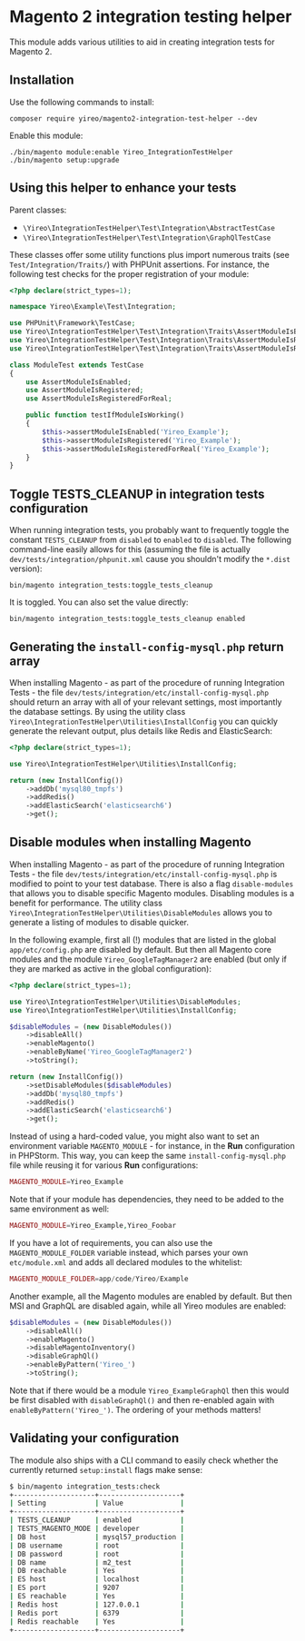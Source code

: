 # Magento 2 integration testing helper
This module adds various utilities to aid in creating integration tests for Magento 2.

## Installation
Use the following commands to install:

    composer require yireo/magento2-integration-test-helper --dev

Enable this module:

    ./bin/magento module:enable Yireo_IntegrationTestHelper
    ./bin/magento setup:upgrade

## Using this helper to enhance your tests
Parent classes:
- `\Yireo\IntegrationTestHelper\Test\Integration\AbstractTestCase`
- `\Yireo\IntegrationTestHelper\Test\Integration\GraphQlTestCase`

These classes offer some utility functions plus import numerous traits (see `Test/Integration/Traits/`) with PHPUnit assertions. For instance, the following test checks for the proper registration of your module:

```php
<?php declare(strict_types=1);

namespace Yireo\Example\Test\Integration;

use PHPUnit\Framework\TestCase;
use Yireo\IntegrationTestHelper\Test\Integration\Traits\AssertModuleIsEnabled;
use Yireo\IntegrationTestHelper\Test\Integration\Traits\AssertModuleIsRegistered;
use Yireo\IntegrationTestHelper\Test\Integration\Traits\AssertModuleIsRegisteredForReal;

class ModuleTest extends TestCase
{
    use AssertModuleIsEnabled;
    use AssertModuleIsRegistered;
    use AssertModuleIsRegisteredForReal;

    public function testIfModuleIsWorking()
    {
        $this->assertModuleIsEnabled('Yireo_Example');
        $this->assertModuleIsRegistered('Yireo_Example');
        $this->assertModuleIsRegisteredForReal('Yireo_Example');
    }
}
```

## Toggle TESTS_CLEANUP in integration tests configuration
When running integration tests, you probably want to frequently toggle the constant `TESTS_CLEANUP` from `disabled` to `enabled` to `disabled`. The following command-line easily allows for this (assuming the file is actually `dev/tests/integration/phpunit.xml` cause you shouldn't modify the `*.dist` version):

    bin/magento integration_tests:toggle_tests_cleanup

It is toggled. You can also set the value directly:

    bin/magento integration_tests:toggle_tests_cleanup enabled

## Generating the `install-config-mysql.php` return array
When installing Magento - as part of the procedure of running Integration Tests - the file `dev/tests/integration/etc/install-config-mysql.php` should return an array with all of your relevant settings, most importantly the database settings. By using the utility class `Yireo\IntegrationTestHelper\Utilities\InstallConfig` you can quickly generate the relevant output, plus details like Redis and ElasticSearch:

```php
<?php declare(strict_types=1);

use Yireo\IntegrationTestHelper\Utilities\InstallConfig;

return (new InstallConfig())
    ->addDb('mysql80_tmpfs')
    ->addRedis()
    ->addElasticSearch('elasticsearch6')
    ->get();
```

## Disable modules when installing Magento
When installing Magento - as part of the procedure of running Integration Tests - the file `dev/tests/integration/etc/install-config-mysql.php` is modified to point to your test database. There is also a flag `disable-modules` that allows you to disable specific Magento modules. Disabling modules is a benefit for performance. The utility class `Yireo\IntegrationTestHelper\Utilities\DisableModules` allows you to generate a listing of modules to disable quicker. 

In the following example, first all (!) modules that are listed in the global `app/etc/config.php` are disabled by default. But then all Magento core modules and the module `Yireo_GoogleTagManager2` are enabled (but only if they are marked as active in the global configuration):
```php
<?php declare(strict_types=1);

use Yireo\IntegrationTestHelper\Utilities\DisableModules;
use Yireo\IntegrationTestHelper\Utilities\InstallConfig;

$disableModules = (new DisableModules())
    ->disableAll()
    ->enableMagento()
    ->enableByName('Yireo_GoogleTagManager2')
    ->toString();

return (new InstallConfig())
    ->setDisableModules($disableModules)
    ->addDb('mysql80_tmpfs')
    ->addRedis()
    ->addElasticSearch('elasticsearch6')
    ->get();
```

Instead of using a hard-coded value, you might also want to set an environment variable `MAGENTO_MODULE` - for instance, in the **Run** configuration in PHPStorm. This way, you can keep the same `install-config-mysql.php` file while reusing it for various **Run** configurations:

```php
MAGENTO_MODULE=Yireo_Example
```

Note that if your module has dependencies, they need to be added to the same environment as well:

```php
MAGENTO_MODULE=Yireo_Example,Yireo_Foobar
```

If you have a lot of requirements, you can also use the `MAGENTO_MODULE_FOLDER` variable instead, which parses your own `etc/module.xml` and adds all declared modules to the whitelist:
```php
MAGENTO_MODULE_FOLDER=app/code/Yireo/Example
```

Another example, all the Magento modules are enabled by default. But then MSI and GraphQL are disabled again, while all Yireo modules are enabled:
```php
$disableModules = (new DisableModules())
    ->disableAll()
    ->enableMagento()
    ->disableMagentoInventory()
    ->disableGraphQl()
    ->enableByPattern('Yireo_')
    ->toString();
```

Note that if there would be a module `Yireo_ExampleGraphQl` then this would be first disabled with `disableGraphQl()` and then re-enabled again with `enableByPattern('Yireo_')`. The ordering of your methods matters!

## Validating your configuration
The module also ships with a CLI command to easily check whether the currently returned `setup:install` flags make sense:
```bash
$ bin/magento integration_tests:check
+--------------------+--------------------+
| Setting            | Value              |
+--------------------+--------------------+
| TESTS_CLEANUP      | enabled            |
| TESTS_MAGENTO_MODE | developer          |
| DB host            | mysql57_production |
| DB username        | root               |
| DB password        | root               |
| DB name            | m2_test            |
| DB reachable       | Yes                |
| ES host            | localhost          |
| ES port            | 9207               |
| ES reachable       | Yes                |
| Redis host         | 127.0.0.1          |
| Redis port         | 6379               |
| Redis reachable    | Yes                |
+--------------------+--------------------+
```
